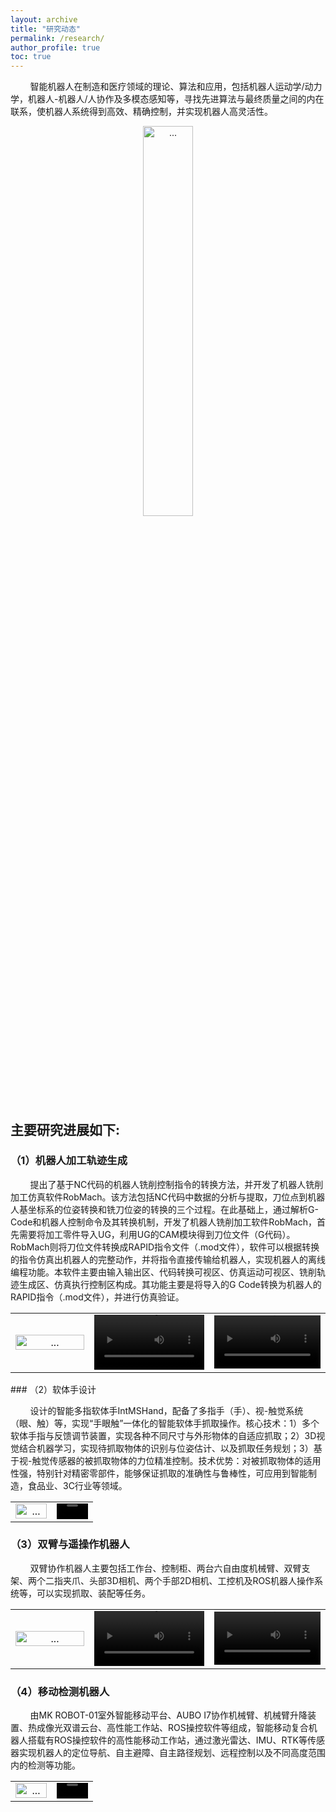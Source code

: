 ```yaml
---
layout: archive
title: "研究动态"
permalink: /research/
author_profile: true
toc: true
---
```



&nbsp;&nbsp;&nbsp;&nbsp;&nbsp;&nbsp;&nbsp;&nbsp;智能机器人在制造和医疗领域的理论、算法和应用，包括机器人运动学/动力学，机器人-机器人/人协作及多模态感知等，寻找先进算法与最终质量之间的内在联系，使机器人系统得到高效、精确控制，并实现机器人高灵活性。
<div style="text-align: center;">
<img align="" width="40%" style="" src="{{ site.url }}/images/research/研究方向01.png" alt="...">
</div>

## 主要研究进展如下:

### （1）机器人加工轨迹生成

&nbsp;&nbsp;&nbsp;&nbsp;&nbsp;&nbsp;&nbsp;&nbsp;提出了基于NC代码的机器人铣削控制指令的转换方法，并开发了机器人铣削加工仿真软件RobMach。该方法包括NC代码中数据的分析与提取，刀位点到机器人基坐标系的位姿转换和铣刀位姿的转换的三个过程。在此基础上，通过解析G-Code和机器人控制命令及其转换机制，开发了机器人铣削加工软件RobMach，首先需要将加工零件导入UG，利用UG的CAM模块得到刀位文件（G代码）。RobMach则将刀位文件转换成RAPID指令文件（.mod文件），软件可以根据转换的指令仿真出机器人的完整动作，并将指令直接传输给机器人，实现机器人的离线编程功能。本软件主要由输入输出区、代码转换可视区、仿真运动可视区、铣削轨迹生成区、仿真执行控制区构成。其功能主要是将导入的G Code转换为机器人的RAPID指令（.mod文件），并进行仿真验证。
<table border = 0 frame = void>
     <tr>
          <td width="25%">
          <div style="text-align: center;">
               <img align="" width="100%" style="" src="{{ site.url }}/images/research/研究进展1.png" alt="...">
          </div>
          </td>
          <td width="38%">
          <div style="text-align: center;">
               <video controls width="100%">
                    <source src="{{ site.url }}/images/research/研究进展1.mp4" type="video/MP4">
               </video>
          </div>
          </td>
          <td width="38%">
          <div style="text-align: center;">
               <video controls width="100%">
                    <source src="{{ site.url }}/images/research/研究进展2.mp4" type="video/MP4">
               </video>
          </div>
          </td>
     </tr>
</table>
### （2）软体手设计

&nbsp;&nbsp;&nbsp;&nbsp;&nbsp;&nbsp;&nbsp;&nbsp;设计的智能多指软体手IntMSHand，配备了多指手（手）、视-触觉系统（眼、触）等，实现“手眼触”一体化的智能软体手抓取操作。核心技术：1）多个软体手指与反馈调节装置，实现各种不同尺寸与外形物体的自适应抓取；2）3D视觉结合机器学习，实现待抓取物体的识别与位姿估计、以及抓取任务规划；3）基于视-触觉传感器的被抓取物体的力位精准控制。技术优势：对被抓取物体的适用性强，特别针对精密零部件，能够保证抓取的准确性与鲁棒性，可应用到智能制造，食品业、3C行业等领域。

<table>
     <tr>
     <td width = "50">
          <div style="text-align: center;">
               <img align="" width="100%" style="" src="{{ site.url }}/images/research/研究进展2.jpg" alt="...">
          </div>
     </td>
     <td width = "50">
          <div style="text-align: center;">
               <video controls width="100%">
                    <source src="{{ site.url }}/images/research/研究进展3.mp4" type="video/MP4">
               </video>
          </div>
     </td>
     </tr>
</table>

### （3）双臂与遥操作机器人
&nbsp;&nbsp;&nbsp;&nbsp;&nbsp;&nbsp;&nbsp;&nbsp;双臂协作机器人主要包括工作台、控制柜、两台六自由度机械臂、双臂支架、两个二指夹爪、头部3D相机、两个手部2D相机、工控机及ROS机器人操作系统等，可以实现抓取、装配等任务。

<table border = 0 frame = void>
     <tr>
          <td width="25%">
          <div style="text-align: center;">
               <img align="" width="100%" style="" src="{{ site.url }}/images/research/研究进展3.png" alt="...">
          </div>
          </td>
          <td width="38%">
          <div style="text-align: center;">
               <video controls width="100%">
                    <source src="{{ site.url }}/images/research/研究进展4.mp4" type="video/MP4">
               </video>
          </div>
          </td>
          <td width="38%">
          <div style="text-align: center;">
               <video controls width="100%">
                    <source src="{{ site.url }}/images/research/研究进展5.mp4" type="video/MP4">
               </video>
          </div>
          </td>
     </tr>
</table>

### （4）移动检测机器人
&nbsp;&nbsp;&nbsp;&nbsp;&nbsp;&nbsp;&nbsp;&nbsp;由MK ROBOT-01室外智能移动平台、AUBO I7协作机械臂、机械臂升降装置、热成像光双谱云台、高性能工作站、ROS操控软件等组成，智能移动复合机器人搭载有ROS操控软件的高性能移动工作站，通过激光雷达、IMU、RTK等传感器实现机器人的定位导航、自主避障、自主路径规划、远程控制以及不同高度范围内的检测等功能。
<table>
     <tr>
     <td width = "50">
          <div style="text-align: center;">
               <img align="" width="100%" style="" src="{{ site.url }}/images/research/研究进展4.png" alt="...">
          </div>
     </td>
     <td width = "50">
          <div style="text-align: center;">
               <video controls width="100%">
                    <source src="{{ site.url }}/images/research/研究进展6.mp4" type="video/MP4">
               </video>
          </div>
     </td>
     </tr>
</table>

